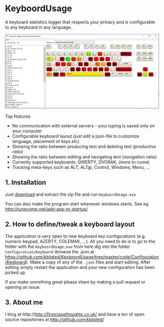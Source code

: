# KeyboordUsage
A keyboard statistics logger that respects your privacy and is configurable to any keyboard in any language.

<img src="keyboordusage.png">

Top features

  * No communication with external servers - your typing is saved only on your computer
  * Configurable keyboard layout (just edit a json-file to customize language, placement of keys etc)
  * Showing the ratio between producing text and deleting text (*productive ratio*)
  * Showing the ratio between editing and navigating text (*navigation ratio*)
  * Currently supported keyboards: QWERTY, DVORAK, (more to come)
  * Tracking meta-keys such as ALT, ALTgr, Control, Windows, Menu, ...


## 1. Installation

Just [download](https://github.com/kbilsted/KeyboordUsage/releases) and extract the zip file and run `KeyboordUsage.exe`

You can also make the program start whenever windows starts. See eg http://tunecomp.net/add-app-to-startup/



## 2. How to define/tweak a keyboard layout
The application is very open to new keyboard key configurations (e.g. numeric keypad, AZERTY, COLEMAK, ...). All you need to do is to go to the folder with the `KeyboordUsage.exe` from here dig into the folder `Configuration/Keyboard` (browse the .json at https://github.com/kbilsted/KeyboordUsage/tree/master/code/Configuration/Keyboard). Make a copy of any of the `.json` files and start editing. After editing simply restart the application and your new configuration has been picked up. 

If you make something great please share by making a pull request or opening an issue.



## 3. About me
I blog at http://http://firstclassthoughts.co.uk/ and have a ton of open source repositories at http://github.com/kbilsted/

